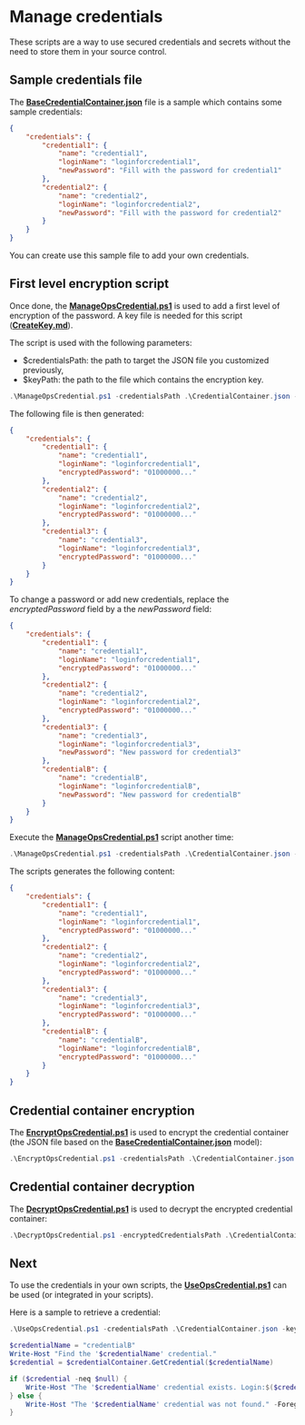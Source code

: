 # Manage credentials

These scripts are a way to use secured credentials and secrets without the need to store them in your source control.

## Sample credentials file
The **[BaseCredentialContainer.json](https://github.com/EhRom/Puffix.SqlDevOps/blob/master/Deploy/BaseCredentialContainer.json)** file is a sample which contains some sample credentials:
```json
{
    "credentials": {
        "credential1": {
            "name": "credential1",
            "loginName": "loginforcredential1",
            "newPassword": "Fill with the password for credential1"
        },
        "credential2": {
            "name": "credential2",
            "loginName": "loginforcredential2",
            "newPassword": "Fill with the password for credential2"
        }
    }
}
```

You can create use this sample file to add your own credentials.

## First level encryption script
Once done, the **[ManageOpsCredential.ps1](https://github.com/EhRom/Puffix.SqlDevOps/blob/master/Deploy/ManageOpsCredential.ps1)** is used to add a first level of encryption of the password. A key file is needed for this script (**[CreateKey.md](https://github.com/EhRom/Puffix.SqlDevOps/blob/master/Deploy/CreateKey.md)**).

The script is used with the following parameters:
* $credentialsPath: the path to target the JSON file you customized previously,
* $keyPath: the path to the file which contains the encryption key.

```powershell
.\ManageOpsCredential.ps1 -credentialsPath .\CredentialContainer.json -keyPath .\keyfile.key
```

The following file is then generated:
```json
{
    "credentials": {
        "credential1": {
            "name": "credential1",
            "loginName": "loginforcredential1",
            "encryptedPassword": "01000000..."
        },
        "credential2": {
            "name": "credential2",
            "loginName": "loginforcredential2",
            "encryptedPassword": "01000000..."
        },
        "credential3": {
            "name": "credential3",
            "loginName": "loginforcredential3",
            "encryptedPassword": "01000000..."
        }
    }
}
```

To change a password or add new credentials, replace the *encryptedPassword* field by a the *newPassword* field:
```json
{
    "credentials": {
        "credential1": {
            "name": "credential1",
            "loginName": "loginforcredential1",
            "encryptedPassword": "01000000..."
        },
        "credential2": {
            "name": "credential2",
            "loginName": "loginforcredential2",
            "encryptedPassword": "01000000..."
        },
        "credential3": {
            "name": "credential3",
            "loginName": "loginforcredential3",
            "newPassword": "New password for credential3"
        },
        "credentialB": {
            "name": "credentialB",
            "loginName": "loginforcredentialB",
            "newPassword": "New password for credentialB"
        }
    }
}
```

Execute the **[ManageOpsCredential.ps1](https://github.com/EhRom/Puffix.SqlDevOps/blob/master/Deploy/ManageOpsCredential.ps1)** script another time:
```powershell
.\ManageOpsCredential.ps1 -credentialsPath .\CredentialContainer.json -keyPath .\keyfile.key
```

The scripts generates the following content:
```json
{
    "credentials": {
        "credential1": {
            "name": "credential1",
            "loginName": "loginforcredential1",
            "encryptedPassword": "01000000..."
        },
        "credential2": {
            "name": "credential2",
            "loginName": "loginforcredential2",
            "encryptedPassword": "01000000..."
        },
        "credential3": {
            "name": "credential3",
            "loginName": "loginforcredential3",
            "encryptedPassword": "01000000..."
        },
        "credentialB": {
            "name": "credentialB",
            "loginName": "loginforcredentialB",
            "encryptedPassword": "01000000..."
        }
    }
}
```

## Credential container encryption
The **[EncryptOpsCredential.ps1](https://github.com/EhRom/Puffix.SqlDevOps/blob/master/Deploy/EncryptOpsCredential.ps1)** is used to encrypt the credential container (the JSON file based on the **[BaseCredentialContainer.json](https://github.com/EhRom/Puffix.SqlDevOps/blob/master/Deploy/BaseCredentialContainer.json)** model):
```powershell
.\EncryptOpsCredential.ps1 -credentialsPath .\CredentialContainer.json -encryptedCredentialsPath .\CredentialContainer.enc -keyPath .\keyfile.key
```

## Credential container decryption
The **[DecryptOpsCredential.ps1](https://github.com/EhRom/Puffix.SqlDevOps/blob/master/Deploy/DecryptOpsCredential.ps1)** is used to decrypt the encrypted credential container:
```powershell
.\DecryptOpsCredential.ps1 -encryptedCredentialsPath .\CredentialContainer.enc -credentialsPath .\CredentialContainer.json -keyPath .\keyfile.key
```

## Next
To use the credentials in your own scripts, the  **[UseOpsCredential.ps1](https://github.com/EhRom/Puffix.SqlDevOps/blob/master/Deploy/UseOpsCredential.ps1)** can be used (or integrated in your scripts).

Here is a sample to retrieve a credential:
```powershell
.\UseOpsCredential.ps1 -credentialsPath .\CredentialContainer.json -keyPath .\keyfile.key

$credentialName = "credentialB"
Write-Host "Find the '$credentialName' credential."
$credential = $credentialContainer.GetCredential($credentialName)

if ($credential -neq $null) {
    Write-Host "The '$credentialName' credential exists. Login:$($credential.loginName)" -Foreground Green
} else {
    Write-Host "The '$credentialName' credential was not found." -Foreground Yellow
}
```